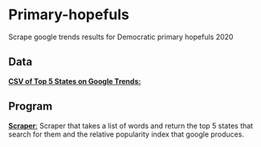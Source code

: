 # Primary-hopefuls
Scrape google trends results for Democratic primary hopefuls 2020

## Data
[**CSV of Top 5 States on Google Trends:**](https://github.com/gperez21/primary-hopefuls/blob/master/candidate_trends_processed.csv)


## Program
[**Scraper**:](https://github.com/gperez21/primary-hopefuls/blob/master/google_trends_scrapper.py) Scraper that takes a list of words and return the top 5 states that search for them and the relative popularity index that google produces. 
